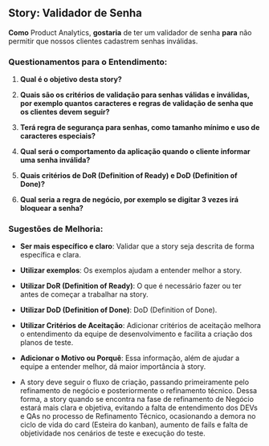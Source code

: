 ## Story: Validador de Senha

**Como** Product Analytics, **gostaria** de ter um validador de senha **para** não permitir que nossos clientes cadastrem senhas inválidas.

### Questionamentos para o Entendimento:
1. **Qual é o objetivo desta story?**

2. **Quais são os critérios de validação para senhas válidas e inválidas, por exemplo quantos caracteres e regras de validação de senha que os clientes devem seguir?**

3. **Terá regra de segurança para senhas, como tamanho mínimo e uso de caracteres especiais?**

4. **Qual será o comportamento da aplicação quando o cliente informar uma senha inválida?**

5. **Quais critérios de DoR (Definition of Ready) e DoD (Definition of Done)?**

6. **Qual seria a regra de negócio, por exemplo se digitar 3 vezes irá bloquear a senha?**

### Sugestões de Melhoria:
- **Ser mais específico e claro**: Validar que a story seja descrita de forma específica e clara.

- **Utilizar exemplos**: Os exemplos ajudam a entender melhor a story.

- **Utilizar DoR (Definition of Ready)**: O que é necessário fazer ou ter antes de começar a trabalhar na story.

- **Utilizar DoD (Definition of Done)**: DoD (Definition of Done).

- **Utilizar Critérios de Aceitação**: Adicionar critérios de aceitação melhora o entendimento da equipe de desenvolvimento e facilita a criação dos planos de teste.

- **Adicionar o Motivo ou Porquê**: Essa informação, além de ajudar a equipe a entender melhor, dá maior importância à story.

- A story deve seguir o fluxo de criação, passando primeiramente pelo refinamento de negócio e posteriormente o refinamento técnico. Dessa forma, a story quando se encontra na fase de refinamento de Negócio estará mais clara e objetiva, evitando a falta de entendimento dos DEVs e QAs no processo de Refinamento Técnico, ocasionando a demora no ciclo de vida do card (Esteira do kanban), aumento de fails e falta de objetividade nos cenários de teste e execução do teste.
